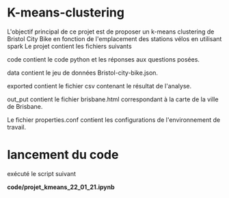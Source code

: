# K-means-clustering
L'objectif principal de ce projet est de proposer un k-means clustering de Bristol City Bike en fonction de l'emplacement des stations vélos en utilisant spark
Le projet contient les fichiers suivants

code contient le code python et les réponses aux questions posées.

data contient le jeu de données Bristol-city-bike.json.

exported contient le fichier csv contenant le résultat de l'analyse.

out_put contient le fichier brisbane.html correspondant à la carte de la ville de Brisbane.


Le fichier properties.conf contient les configurations de l'environnement de travail.



# lancement du code

exécuté le script suivant

**code/projet_kmeans_22_01_21.ipynb**
